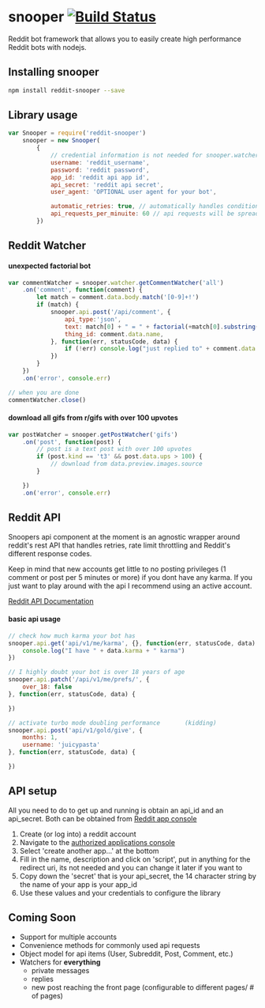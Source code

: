 # snooper [![Build Status](https://travis-ci.org/JuicyPasta/snooper.svg?branch=master)](https://travis-ci.org/JuicyPasta/Snooper)

Reddit bot framework that allows you to easily create high performance Reddit bots with nodejs. 

## Installing snooper
``` bash
npm install reddit-snooper --save
```

## Library usage
``` js
var Snooper = require('reddit-snooper')
    snooper = new Snooper(
        {
            // credential information is not needed for snooper.watcher
            username: 'reddit_username',
            password: 'reddit password',
            app_id: 'reddit api app id',
            api_secret: 'reddit api secret',
            user_agent: 'OPTIONAL user agent for your bot',

            automatic_retries: true, // automatically handles condition when reddit says 'you are doing this too much'
            api_requests_per_minuite: 60 // api requests will be spread out in order to play nicely with Reddit
        })
```

## Reddit Watcher

#### unexpected factorial bot
``` js
var commentWatcher = snooper.watcher.getCommentWatcher('all')
    .on('comment', function(comment) {
        let match = comment.data.body.match('[0-9]+!')
        if (match) {
            snooper.api.post('/api/comment', {
                api_type:'json',
                text: match[0] + " = " + factorial(+match[0].substring(0, match.length-1)),
                thing_id: comment.data.name,
            }, function(err, statusCode, data) {
                if (!err) console.log("just replied to" + comment.data.author)
            })
        }
    })
    .on('error', console.err)

// when you are done 
commentWatcher.close()
```

#### download all gifs from r/gifs with over 100 upvotes
``` js
var postWatcher = snooper.getPostWatcher('gifs')
    .on('post', function(post) {
        // post is a text post with over 100 upvotes 
        if (post.kind == 't3' && post.data.ups > 100) {
            // download from data.preview.images.source
        }

    })
    .on('error', console.err)
```


## Reddit API

Snoopers api component at the moment is an agnostic wrapper around reddit's rest API that handles retries, rate limit throttling and Reddit's different response codes.

Keep in mind that new accounts get little to no posting privileges (1 comment or post per 5 minutes or more) if you dont have any karma. If you just want to play around with the api I recommend using an active account. 

[Reddit API Documentation](https://www.reddit.com/dev/api/)

#### basic api usage
``` js
// check how much karma your bot has
snooper.api.get('api/v1/me/karma', {}, function(err, statusCode, data) {
    console.log("I have " + data.karma + " karma")
})

// I highly doubt your bot is over 18 years of age
snooper.api.patch('/api/v1/me/prefs/', {
    over_18: false
}, function(err, statusCode, data) {

})

// activate turbo mode doubling performance       (kidding)
snooper.api.post('api/v1/gold/give', {
    months: 1,
    username: 'juicypasta'
}, function(err, statusCode, data) {

})

```

## API setup 
All you need to do to get up and running is obtain an api_id and an api_secret. Both can be obtained from [Reddit app console](https://reddit.com/prefs/apps)
1. Create (or log into) a reddit account
2. Navigate to the [authorized applications console](https://reddit.com/prefs/apps)
3. Select 'create another app...' at the bottom
4. Fill in the name, description and click on 'script', put in anything for the redirect uri, its not needed and you can change it later if you want to
5. Copy down the 'secret' that is your api_secret, the 14 character string by the name of your app is your app_id
6. Use these values and your credentials to configure the library


## Coming Soon
- Support for multiple accounts
- Convenience methods for commonly used api requests
- Object model for api items (User, Subreddit, Post, Comment, etc.)
- Watchers for **everything**
    - private messages
    - replies
    - new post reaching the front page (configurable to different pages/ # of pages)

